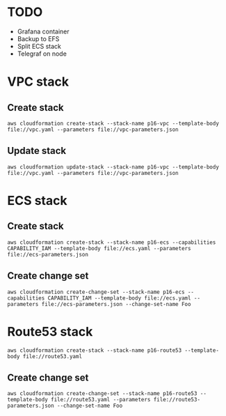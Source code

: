 # TODO

* Grafana container
* Backup to EFS
* Split ECS stack
* Telegraf on node

# VPC stack

## Create stack

`aws cloudformation create-stack --stack-name p16-vpc --template-body file://vpc.yaml --parameters file://vpc-parameters.json`

## Update stack

`aws cloudformation update-stack --stack-name p16-vpc --template-body file://vpc.yaml --parameters file://vpc-parameters.json`

# ECS stack

## Create stack

`aws cloudformation create-stack --stack-name p16-ecs --capabilities CAPABILITY_IAM --template-body file://ecs.yaml --parameters file://ecs-parameters.json`

## Create change set

`aws cloudformation create-change-set --stack-name p16-ecs --capabilities CAPABILITY_IAM --template-body file://ecs.yaml --parameters file://ecs-parameters.json --change-set-name Foo`

# Route53 stack

`aws cloudformation create-stack --stack-name p16-route53 --template-body file://route53.yaml`

## Create change set

`aws cloudformation create-change-set --stack-name p16-route53 --template-body file://route53.yaml --parameters file://route53-parameters.json --change-set-name Foo`
